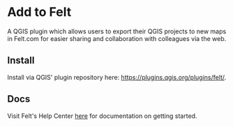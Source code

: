 # Add to Felt

A QGIS plugin which allows users to export their QGIS projects to new maps in
Felt.com for easier sharing and collaboration with colleagues via the web.

## Install

Install via QGIS' plugin repository here: https://plugins.qgis.org/plugins/felt/.

## Docs

Visit Felt's Help Center [here](https://help.felt.com/upload-anything/qgis-plugin) for documentation on getting started.
